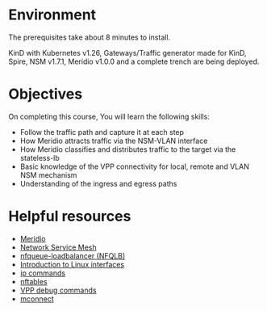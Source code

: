 # Environment

The prerequisites take about 8 minutes to install. 

KinD with Kubernetes v1.26, Gateways/Traffic generator made for KinD, Spire, NSM v1.7.1, Meridio v1.0.0 and a complete trench are being deployed.

# Objectives

On completing this course, You will learn the following skills:

* Follow the traffic path and capture it at each step
* How Meridio attracts traffic via the NSM-VLAN interface
* How Meridio classifies and distributes traffic to the target via the stateless-lb
* Basic knowledge of the VPP connectivity for local, remote and VLAN NSM mechanism 
* Understanding of the ingress and egress paths

# Helpful resources

* [Meridio](https://meridio.nordix.org/docs/v1.0.0/)
* [Network Service Mesh](https://networkservicemesh.io/)
* [nfqueue-loadbalancer (NFQLB)](https://github.com/Nordix/nfqueue-loadbalancer/)
* [Introduction to Linux interfaces](https://developers.redhat.com/blog/2018/10/22/introduction-to-linux-interfaces-for-virtual-networking)
* [ip commands](https://linux.die.net/man/8/ip)
* [nftables](https://wiki.nftables.org/wiki-nftables/index.php/Main_Page)
* [VPP debug commands](https://fd.io/docs/vpp/v2101/reference/cmdreference/index.html)
* [mconnect](https://github.com/Nordix/mconnect)
